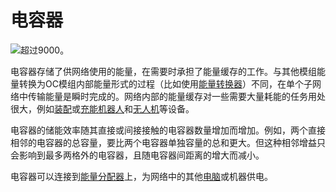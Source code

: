 # 电容器

![超过9000。](oredict:opencomputers:capacitor)

电容器存储了供网络使用的能量，在需要时承担了能量缓存的工作。与其他模组能量转换为OC模组内部能量形式的过程（比如使用[能量转换器](powerConverter.md)）不同，在单个子网络中传输能量是瞬时完成的。网络内部的能量缓存对一些需要大量耗能的任务用处很大，例如[装配](assembler.md)或[充能](charger.md)[机器人](robot.md)和[无人机](../item/drone.md)等设备。

电容器的储能效率随其直接或间接接触的电容器数量增加而增加。例如，两个直接相邻的电容器的总容量，要比两个电容器单独容量的总和更大。但这种相邻增益只会影响到最多两格外的电容器，且随电容器间距离的增大而减小。

电容器可以连接到[能量分配器](powerDistributor.md)上，为网络中的其他[电脑](../general/computer.md)或机器供电。
